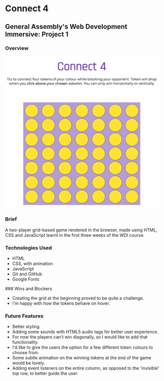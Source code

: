 # Connect 4
## General Assembly's Web Development Immersive: Project 1

### Overview
![Homepage](screenshots/homepage.png)

### Brief
A two-player grid-based game rendered in the browser, made using HTML, CSS and JavaScript learnt in the first three weeks of the WDI course.  

### Technologies Used
- HTML
- CSS, with animation
- JavaScript
- Git and GitHub
- Google Fonts

### Wins and Blockers
- Creating the grid at the beginning proved to be quite a challenge.
- I'm happy with how the tokens behave on hover.


### Future Features
- Better styling.
- Adding some sounds with HTML5 audio tags for better user experience. 
- For now the players can't win diagonally, so I would like to add that functionality.
- I'd like to give the users the option for a few different token colours to choose from.
- Some subtle animation on the winning tokens at the end of the game would be lovely.
- Adding event listeners on the entire column, as opposed to the 'invisible' top row, to better guide the user.
